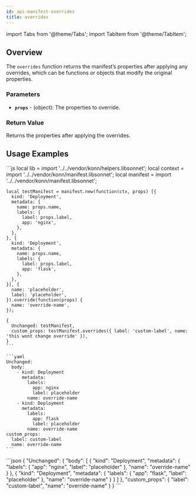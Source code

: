 ```yaml
---
id: api-manifest-overrides
title: overrides
---
```


import Tabs from '@theme/Tabs';
import TabItem from '@theme/TabItem';

## Overview
The `overrides` function returns the manifest’s properties after applying any overrides, which can be functions or objects that modify the original properties.

### Parameters
- **`props`** - (object): The properties to override.


### Return Value
Returns the properties after applying the overrides.

## Usage Examples



<Tabs>
    <TabItem value="jsonnet" label="Jsonnet" default>
    ```js
    local lib = import '../../vendor/konn/helpers.libsonnet';
    local context = import '../../vendor/konn/manifest.libsonnet';
    local manifest = import '../../vendor/konn/manifest.libsonnet';

    local testManifest = manifest.new(function(ctx, props) [{
      kind: 'Deployment',
      metadata: {
        name: props.name,
        labels: {
          label: props.label,
          app: 'nginx',
        },
      },
    }, {
      kind: 'Deployment',
      metadata: {
        name: props.name,
        labels: {
          label: props.label,
          app: 'flask',
        },
      },
    }], {
      name: 'placeholder',
      label: 'placeholder',
    }).override(function(props) {
      name: 'override-name',
    });

    {
      Unchanged: testManifest,
      custom_props: testManifest.overrides({ label: 'custom-label', name: 'this wont change override' }),
    }
    ```
  </TabItem>
  <TabItem value="yaml" label="YAML Output">

    ```yaml
    Unchanged:
      body:
        - kind: Deployment
          metadata:
            labels:
              app: nginx
              label: placeholder
            name: override-name
        - kind: Deployment
          metadata:
            labels:
              app: flask
              label: placeholder
            name: override-name
    custom_props:
      label: custom-label
      name: override-name
    ```
  </TabItem>
  <TabItem value="json" label="JSON Output">
    ```json
    {
       "Unchanged": {
          "body": [
             {
                "kind": "Deployment",
                "metadata": {
                   "labels": {
                      "app": "nginx",
                      "label": "placeholder"
                   },
                   "name": "override-name"
                }
             },
             {
                "kind": "Deployment",
                "metadata": {
                   "labels": {
                      "app": "flask",
                      "label": "placeholder"
                   },
                   "name": "override-name"
                }
             }
          ]
       },
       "custom_props": {
          "label": "custom-label",
          "name": "override-name"
       }
    }
    ```  
    </TabItem>
</Tabs>